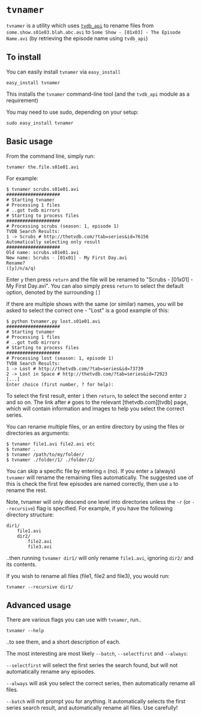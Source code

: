 # `tvnamer`

`tvnamer` is a utility which uses [`tvdb_api`](http://github.com/dbr/tvdb_api) to rename files from `some.show.s01e03.blah.abc.avi` to `Some Show - [01x03] - The Episode Name.avi` (by retrieving the episode name using `tvdb_api`)

## To install

You can easily install `tvnamer` via `easy_install`

    easy_install tvnamer

This installs the `tvnamer` command-line tool (and the `tvdb_api` module as a requirement)

You may need to use sudo, depending on your setup:

    sudo easy_install tvnamer

## Basic usage

From the command line, simply run:

    tvnamer the.file.s01e01.avi

For example:

    $ tvnamer scrubs.s01e01.avi
    ####################
    # Starting tvnamer
    # Processing 1 files
    # ..got tvdb mirrors
    # Starting to process files
    ####################
    # Processing scrubs (season: 1, episode 1)
    TVDB Search Results:
    1 -> Scrubs # http://thetvdb.com/?tab=series&id=76156
    Automatically selecting only result
    ####################
    Old name: scrubs.s01e01.avi
    New name: Scrubs - [01x01] - My First Day.avi
    Rename?
    ([y]/n/a/q)

Enter `y` then press `return` and the file will be renamed to "Scrubs - [01x01] - My First Day.avi". You can also simply press `return` to select the default option, denoted by the surrounding `[]`

If there are multiple shows with the same (or similar) names, you will be asked to select the correct one - "Lost" is a good example of this:

    $ python tvnamer.py lost.s01e01.avi
    ####################
    # Starting tvnamer
    # Processing 1 files
    # ..got tvdb mirrors
    # Starting to process files
    ####################
    # Processing lost (season: 1, episode 1)
    TVDB Search Results:
    1 -> Lost # http://thetvdb.com/?tab=series&id=73739
    2 -> Lost in Space # http://thetvdb.com/?tab=series&id=72923
    [...]
    Enter choice (first number, ? for help):

To select the first result, enter `1` then `return`, to select the second enter `2` and so on. The link after `#` goes to the relevant [thetvdb.com][tvdb] page, which will contain information and images to help you select the correct series.

You can rename multiple files, or an entire directory by using the files or directories as arguments:

    $ tvnamer file1.avi file2.avi etc
    $ tvnamer .
    $ tvnamer /path/to/my/folder/
    $ tvnamer ./folder/1/ ./folder/2/

You can skip a specific file by entering `n` (no). If you enter `a` (always) `tvnamer` will rename the remaining files automatically. The suggested use of this is check the first few episodes are named correctly, then use `a` to rename the rest.

Note, tvnamer will only descend one level into directories unless the `-r` (or `--recursive`) flag is specified. For example, if you have the following directory structure:

    dir1/
        file1.avi
        dir2/
            file2.avi
            file3.avi

..then running `tvnamer dir1/` will only rename `file1.avi`, ignoring `dir2/` and its contents.

If you wish to rename all files (file1, file2 and file3), you would run:

    tvnamer --recursive dir1/

## Advanced usage

There are various flags you can use with `tvnamer`, run..

    tvnamer --help

..to see them, and a short description of each.

The most interesting are most likely `--batch`, `--selectfirst` and `--always`:

`--selectfirst` will select the first series the search found, but will not automatically rename any episodes.

`--always` will ask you select the correct series, then automatically rename all files.

`--batch` will not prompt you for anything. It automatically selects the first series search result, and automatically rename all files. Use carefully!
